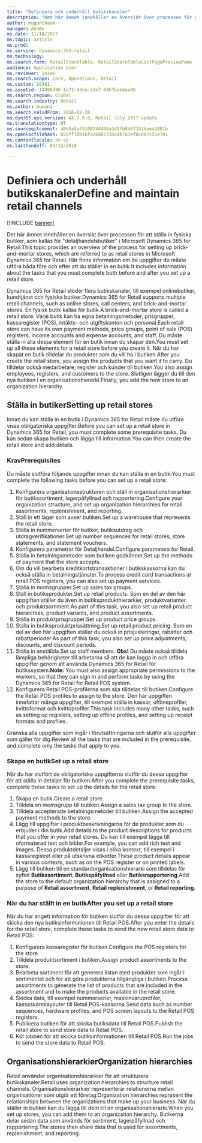 ```yaml
---
title: "Definiera och underhåll butikskanaler"
description: "Det här ämnet innehåller en översikt över processen för att ställa in fysiska butiker, som kallas för \"detaljhandelsbutiker\" i Microsoft Dynamics 365 for Retail. Här finns information om de uppgifter du måste utföra båda före och efter att du ställer in en butik."
author: mugunthanm
manager: AnnBe
ms.date: 11/14/2017
ms.topic: article
ms.prod: 
ms.service: dynamics-365-retail
ms.technology: 
ms.search.form: RetailStoreTable, RetailStoreTableListPagePreviewPane
audience: Application User
ms.reviewer: josaw
ms.search.scope: Core, Operations, Retail
ms.custom: 16481
ms.assetid: 14496d96-1c72-43ce-a2e7-8467bab4ae46
ms.search.region: Global
ms.search.industry: Retail
ms.author: mumani
ms.search.validFrom: 2016-02-28
ms.dyn365.ops.version: AX 7.0.0, Retail July 2017 update
ms.translationtype: HT
ms.sourcegitcommit: a8b5a5af5108744406a3d2fb84d7151baea2481b
ms.openlocfilehash: 055ff18b16fa2680c73564b7a7ef0c087c55e701
ms.contentlocale: sv-se
ms.lasthandoff: 04/13/2018

---
```


# <a name="define-and-maintain-retail-channels"></a><span data-ttu-id="43b23-104">Definiera och underhåll butikskanaler</span><span class="sxs-lookup"><span data-stu-id="43b23-104">Define and maintain retail channels</span></span>

[!INCLUDE [banner](includes/banner.md)]

<span data-ttu-id="43b23-105">Det här ämnet innehåller en översikt över processen för att ställa in fysiska butiker, som kallas för "detaljhandelsbutiker" i Microsoft Dynamics 365 for Retail.</span><span class="sxs-lookup"><span data-stu-id="43b23-105">This topic provides an overview of the process for setting up brick-and-mortar stores, which are referred to as retail stores in Microsoft Dynamics 365 for Retail.</span></span> <span data-ttu-id="43b23-106">Här finns information om de uppgifter du måste utföra båda före och efter att du ställer in en butik.</span><span class="sxs-lookup"><span data-stu-id="43b23-106">It includes information about the tasks that you must complete both before and after you set up a retail store.</span></span>

<span data-ttu-id="43b23-107">Dynamics 365 for Retail stöder flera butikskanaler, till exempel onlinebutiker, kundtjänst och fysiska butiker.</span><span class="sxs-lookup"><span data-stu-id="43b23-107">Dynamics 365 for Retail supports multiple retail channels, such as online stores, call centers, and brick-and-mortar stores.</span></span> <span data-ttu-id="43b23-108">En fysisk butik kallas för butik.</span><span class="sxs-lookup"><span data-stu-id="43b23-108">A brick-and-mortar store is called a retail store.</span></span> <span data-ttu-id="43b23-109">Varje butik kan ha egna betalningsmetoder, prisgrupper, kassaregister (POS), intäkts- och utgiftskonton och personal.</span><span class="sxs-lookup"><span data-stu-id="43b23-109">Each retail store can have its own payment methods, price groups, point of sale (POS) registers, income accounts and expense accounts, and staff.</span></span> <span data-ttu-id="43b23-110">Du måste ställa in alla dessa element för en butik innan du skapar den.</span><span class="sxs-lookup"><span data-stu-id="43b23-110">You must set up all these elements for a retail store before you create it.</span></span> <span data-ttu-id="43b23-111">När du har skapat en butik tilldelar du produkter som du vill ha i butiken.</span><span class="sxs-lookup"><span data-stu-id="43b23-111">After you create the retail store, you assign the products that you want it to carry.</span></span> <span data-ttu-id="43b23-112">Du tilldelar också medarbetare, register och kunder till butiken.</span><span class="sxs-lookup"><span data-stu-id="43b23-112">You also assign employees, registers, and customers to the store.</span></span> <span data-ttu-id="43b23-113">Slutligen lägger du till den nya butiken i en organisationshierarki.</span><span class="sxs-lookup"><span data-stu-id="43b23-113">Finally, you add the new store to an organization hierarchy.</span></span>

## <a name="setting-up-retail-stores"></a><span data-ttu-id="43b23-114">Ställa in butiker</span><span class="sxs-lookup"><span data-stu-id="43b23-114">Setting up retail stores</span></span>
<span data-ttu-id="43b23-115">Innan du kan ställa in en butik i Dynamics 365 for Retail måste du utföra vissa obligatoriska uppgifter.</span><span class="sxs-lookup"><span data-stu-id="43b23-115">Before you can set up a retail store in Dynamics 365 for Retail, you must complete some prerequisite tasks.</span></span> <span data-ttu-id="43b23-116">Du kan sedan skapa butiken och lägga till information.</span><span class="sxs-lookup"><span data-stu-id="43b23-116">You can then create the retail store and add details.</span></span>

### <a name="prerequisites"></a><span data-ttu-id="43b23-117">Krav</span><span class="sxs-lookup"><span data-stu-id="43b23-117">Prerequisites</span></span>

<span data-ttu-id="43b23-118">Du måste slutföra följande uppgifter innan du kan ställa in en butik:</span><span class="sxs-lookup"><span data-stu-id="43b23-118">You must complete the following tasks before you can set up a retail store:</span></span>

1.  <span data-ttu-id="43b23-119">Konfigurera organisationsstrukturen och ställ in organisationshierarkier för butikssortiment, lagerpåfyllnad och rapportering.</span><span class="sxs-lookup"><span data-stu-id="43b23-119">Configure your organization structure, and set up organization hierarchies for retail assortments, replenishment, and reporting.</span></span>
2.  <span data-ttu-id="43b23-120">Ställ in ett lager som avser butiken.</span><span class="sxs-lookup"><span data-stu-id="43b23-120">Set up a warehouse that represents the retail store.</span></span>
3.  <span data-ttu-id="43b23-121">Ställa in nummerserier för butiker, butiksutdrag och utdragverifikationer.</span><span class="sxs-lookup"><span data-stu-id="43b23-121">Set up number sequences for retail stores, store statements, and statement vouchers.</span></span>
4.  <span data-ttu-id="43b23-122">Konfigurera parametrar för Detaljhandel.</span><span class="sxs-lookup"><span data-stu-id="43b23-122">Configure parameters for Retail.</span></span>
5.  <span data-ttu-id="43b23-123">Ställa in betalningsmetoder som butiken godkänner.</span><span class="sxs-lookup"><span data-stu-id="43b23-123">Set up the methods of payment that the store accepts.</span></span>
6.  <span data-ttu-id="43b23-124">Om du vill bearbeta kreditkortstransaktioner i butikskassorna kan du också ställa in betalningstjänster.</span><span class="sxs-lookup"><span data-stu-id="43b23-124">To process credit card transactions at retail POS registers, you can also set up payment services.</span></span>
7.  <span data-ttu-id="43b23-125">Ställa in momsgrupper.</span><span class="sxs-lookup"><span data-stu-id="43b23-125">Set up sales tax groups.</span></span>
8.  <span data-ttu-id="43b23-126">Ställ in butiksprodukter.</span><span class="sxs-lookup"><span data-stu-id="43b23-126">Set up retail products.</span></span> <span data-ttu-id="43b23-127">Som en del av den här uppgiften ställer du även in butiksprodukthierarkier, produktvarianter och produktsortiment.</span><span class="sxs-lookup"><span data-stu-id="43b23-127">As part of this task, you also set up retail product hierarchies, product variants, and product assortments.</span></span>
9.  <span data-ttu-id="43b23-128">Ställa in produktprisgrupper.</span><span class="sxs-lookup"><span data-stu-id="43b23-128">Set up product price groups.</span></span>
10. <span data-ttu-id="43b23-129">Ställa in butiksproduktprissättning.</span><span class="sxs-lookup"><span data-stu-id="43b23-129">Set up retail product pricing.</span></span> <span data-ttu-id="43b23-130">Som en del av den här uppgiften ställer du också in prisjusteringar, rabatter och rabattperioder.</span><span class="sxs-lookup"><span data-stu-id="43b23-130">As part of this task, you also set up price adjustments, discounts, and discount periods.</span></span>
11. <span data-ttu-id="43b23-131">Ställa in anställda.</span><span class="sxs-lookup"><span data-stu-id="43b23-131">Set up staff members.</span></span> <span data-ttu-id="43b23-132">**Obs!** Du måste också tilldela lämpliga behörigheter till arbetarna så att de kan logga in och utföra uppgifter genom att använda Dynamics 365 for Retail för butikssystem.</span><span class="sxs-lookup"><span data-stu-id="43b23-132">**Note:** You must also assign appropriate permissions to the workers, so that they can sign in and perform tasks by using the Dynamics 365 for Retail for Retail POS system.</span></span>
12. <span data-ttu-id="43b23-133">Konfigurera Retail POS-profilerna som ska tilldelas till butiken.</span><span class="sxs-lookup"><span data-stu-id="43b23-133">Configure the Retail POS profiles to assign to the store.</span></span> <span data-ttu-id="43b23-134">Den här uppgiften innefattar många uppgifter, till exempel ställa in kassor, offlineprofiler, kvittoformat och kvittoprofiler.</span><span class="sxs-lookup"><span data-stu-id="43b23-134">This task includes many other tasks, such as setting up registers, setting up offline profiles, and setting up receipt formats and profiles.</span></span>

<span data-ttu-id="43b23-135">Granska alla uppgifter som ingår i förutsättningarna och slutför alla uppgifter som gäller för dig.</span><span class="sxs-lookup"><span data-stu-id="43b23-135">Review all the tasks that are included in the prerequisite, and complete only the tasks that apply to you.</span></span>

### <a name="set-up-a-retail-store"></a><span data-ttu-id="43b23-136">Skapa en butik</span><span class="sxs-lookup"><span data-stu-id="43b23-136">Set up a retail store</span></span>

<span data-ttu-id="43b23-137">När du har slutfört de obligatoriska uppgifterna slutför du dessa uppgifter för att ställa in detaljer för butiken:</span><span class="sxs-lookup"><span data-stu-id="43b23-137">After you complete the prerequisite tasks, complete these tasks to set up the details for the retail store:</span></span>

1.  <span data-ttu-id="43b23-138">Skapa en butik.</span><span class="sxs-lookup"><span data-stu-id="43b23-138">Create a retail store.</span></span>
2.  <span data-ttu-id="43b23-139">Tilldela en momsgrupp till butiken.</span><span class="sxs-lookup"><span data-stu-id="43b23-139">Assign a sales tax group to the store.</span></span>
3.  <span data-ttu-id="43b23-140">Tilldela accepterade betalningsmetoder till butiken.</span><span class="sxs-lookup"><span data-stu-id="43b23-140">Assign the accepted payment methods to the store.</span></span>
4.  <span data-ttu-id="43b23-141">Lägg till uppgifter i produktbeskrivningarna för de produkter som du erbjuder i din butik.</span><span class="sxs-lookup"><span data-stu-id="43b23-141">Add details to the product descriptions for products that you offer in your retail stores.</span></span> <span data-ttu-id="43b23-142">Du kan till exempel lägga till oformaterad text och bilder.</span><span class="sxs-lookup"><span data-stu-id="43b23-142">For example, you can add rich text and images.</span></span> <span data-ttu-id="43b23-143">Dessa produktdetaljer visas i olika kontext, till exempel i kassaregistret eller på utskrivna etiketter.</span><span class="sxs-lookup"><span data-stu-id="43b23-143">These product details appear in various contexts, such as on the POS register or on printed labels.</span></span>
5.  <span data-ttu-id="43b23-144">Lägg till butiken till en standardorganisationshierarki som tilldelas för syftet **Butikssortiment**, **Butikspåfyllnad** eller **Butiksrapportering**.</span><span class="sxs-lookup"><span data-stu-id="43b23-144">Add the store to the default organization hierarchy that is assigned to a purpose of **Retail assortment**, **Retail replenishment**, or **Retail reporting**.</span></span>

### <a name="after-you-set-up-a-retail-store"></a><span data-ttu-id="43b23-145">När du har ställt in en butik</span><span class="sxs-lookup"><span data-stu-id="43b23-145">After you set up a retail store</span></span>

<span data-ttu-id="43b23-146">När du har angett information för butiken slutför du dessa uppgifter för att skicka den nya butiksinformationen till Retail POS.</span><span class="sxs-lookup"><span data-stu-id="43b23-146">After you enter the details for the retail store, complete these tasks to send the new retail store data to Retail POS:</span></span>

1.  <span data-ttu-id="43b23-147">Konfigurera kassaregister för butiken.</span><span class="sxs-lookup"><span data-stu-id="43b23-147">Configure the POS registers for the store.</span></span>
2.  <span data-ttu-id="43b23-148">Tilldela produktsortiment i butiken.</span><span class="sxs-lookup"><span data-stu-id="43b23-148">Assign product assortments to the store.</span></span>
3.  <span data-ttu-id="43b23-149">Bearbeta sortiment för att generera listan med produkter som ingår i sortimentet och för att göra produkterna tillgängliga i butiken.</span><span class="sxs-lookup"><span data-stu-id="43b23-149">Process assortments to generate the list of products that are included in the assortment and to make the products available in the retail store.</span></span>
4.  <span data-ttu-id="43b23-150">Skicka data, till exempel nummerserier, maskinvaruprofiler, kassaskärmlayouter till Retail POS-kassorna.</span><span class="sxs-lookup"><span data-stu-id="43b23-150">Send data such as number sequences, hardware profiles, and POS screen layouts to the Retail POS registers.</span></span>
5.  <span data-ttu-id="43b23-151">Publicera butiken för att skicka butiksdata till Retail POS.</span><span class="sxs-lookup"><span data-stu-id="43b23-151">Publish the retail store to send store data to Retail POS.</span></span>
6.  <span data-ttu-id="43b23-152">Kör jobben för att skicka butiksinformationen till Retail POS.</span><span class="sxs-lookup"><span data-stu-id="43b23-152">Run the jobs to send the store data to Retail POS.</span></span>

## <a name="organization-hierarchies"></a><span data-ttu-id="43b23-153">Organisationshierarkier</span><span class="sxs-lookup"><span data-stu-id="43b23-153">Organization hierarchies</span></span>
<span data-ttu-id="43b23-154">Retail använder organisationshierarkier för att strukturera butikskanaler.</span><span class="sxs-lookup"><span data-stu-id="43b23-154">Retail uses organization hierarchies to structure retail channels.</span></span> <span data-ttu-id="43b23-155">Organisationshierarkier representerar relationerna mellan organisationer som utgör ett företag.</span><span class="sxs-lookup"><span data-stu-id="43b23-155">Organization hierarchies represent the relationships between the organizations that make up your business.</span></span> <span data-ttu-id="43b23-156">När du ställer in butiker kan du lägga till dem till en organisationshierarki.</span><span class="sxs-lookup"><span data-stu-id="43b23-156">When you set up stores, you can add them to an organization hierarchy.</span></span> <span data-ttu-id="43b23-157">Butikerna delar sedan data som används för sortiment, lagerpåfyllnad och rapportering.</span><span class="sxs-lookup"><span data-stu-id="43b23-157">The stores then share data that is used for assortments, replenishment, and reporting.</span></span>




